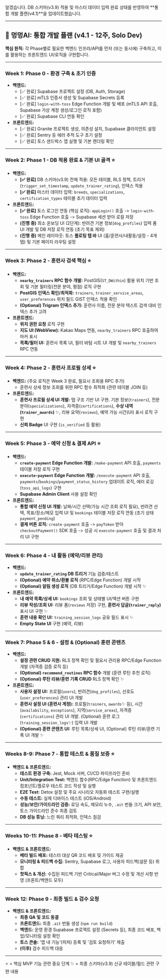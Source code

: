 알겠습니다. DB 스키마(v3.9) 적용 및 마스터 데이터 입력 완료 상태를 반영하여 **통합 개발 플랜(v4.1)**을 업데이트했습니다.

---

## 🐶 멍멍AI: 통합 개발 플랜 (v4.1 - 12주, Solo Dev)

**핵심 원칙:** 각 Phase별로 필요한 백엔드 인프라/API를 먼저 (또는 동시에) 구축하고, 이를 활용하는 프론트엔드 UI/로직을 구현합니다.

---

### **Week 1: Phase 0 - 환경 구축 & 초기 인증**

* **백엔드:**
    * [✅ 완료] Supabase 프로젝트 설정 (DB, Auth, Storage)
    * [✅ 완료] mTLS 인증서 생성 및 Supabase Secrets 등록
    * [✅ 완료] `login-with-toss` Edge Function 개발 및 배포 (mTLS API 호출, Supabase 가상 계정 생성/로그인 로직 포함)
    * [✅ 완료] Supabase CLI 연동 확인
* **프론트엔드:**
    * [✅ 완료] Granite 프로젝트 생성, 의존성 설치, Supabase 클라이언트 설정
    * [✅ 완료] Sentry 등 에러 추적 도구 초기 설정
    * [✅ 완료] 토스 샌드박스 앱 실행 및 기본 렌더링 확인

---

### **Week 2: Phase 1 - DB 적용 완료 & 기본 UI 골격** ⭐

* **백엔드:**
    * **[✅ 완료]** DB 스키마(v3.9) 전체 적용: 모든 테이블, RLS 정책, 트리거(`trigger_set_timestamp`, `update_trainer_rating`), 인덱스 적용
    * **[✅ 완료]** 마스터 데이터 입력: `breeds`, `specializations`, `certification_types` 테이블 초기 데이터 입력
* **프론트엔드:**
    * **[✅ 완료]** 토스 로그인 연동 (핵심 로직): `appLogin()` 호출 -> `login-with-toss` Edge Function 호출 -> Supabase 세션 받아 로컬 저장
    * **(진행 중)** 최소 온보딩 UI (2단계): 반려견 기본 정보(`dog_profiles`) 입력 폼 UI 개발 및 DB 저장 로직 연동 (초기 목표 제외)
    * **(진행 중)** 메인 레이아웃: 토스 **플로팅 탭 바** UI (홈/훈련사/내활동/설정 - 4개 탭) 및 기본 페이지 라우팅 설정

---

### **Week 3: Phase 2 - 훈련사 검색 핵심** ⭐

* **백엔드:**
    * **`nearby_trainers` RPC 함수 개발:** PostGIS(`ST_DWithin`) 활용 위치 기반 조회 및 기본 필터링(전문 분야, 평점) 로직 구현
    * **PostGIS 인덱스 확인/최적화:** `trainers`, `trainer_service_areas`, `user_preferences` 위치 필드 GIST 인덱스 적용 확인
    * **(Optional) Trigram 인덱스 추가:** 훈련사 이름, 전문 분야 텍스트 검색 대비 인덱스 추가 고려
* **프론트엔드:**
    * **위치 권한 요청** 로직 구현
    * **지도 UI (WebView):** Kakao Maps 연동, `nearby_trainers` RPC 호출하여 마커 표시
    * **목록/필터 UI:** 훈련사 목록 UI, 필터 바텀 시트 UI 개발 및 `nearby_trainers` RPC 연동

---

### **Week 4: Phase 2 - 훈련사 프로필 상세** ⭐

* **백엔드:** (주요 로직은 Week 3 완료, 필요시 조회용 RPC 추가)
    * 훈련사 상세 정보 조회를 위한 RPC 함수 최적화 (관련 테이블 JOIN 등)
* **프론트엔드:**
    * **훈련사 프로필 상세 UI 개발:** 탭 구조 기반 UI 구현. 기본 정보(`trainers`), 전문 분야(`specializations`), 자격증(`certifications`), **수상 내역(`trainer_awards`)** ✨, 리뷰 요약(`reviews`), 예약 가능 시간(UI) 표시 로직 구현
    * **신뢰 Badge** UI 구현 (`is_verified` 등 활용)

---

### **Week 5: Phase 3 - 예약 신청 & 결제 API** ⭐

* **백엔드:**
    * **`create-payment` Edge Function 개발:** `/make-payment` API 호출, `payments` 테이블 저장 로직 구현
    * **`execute-payment` Edge Function 개발:** `/execute-payment` API 호출, `payments`/`bookings`/`payment_status_history` 업데이트 로직, 에러 로깅(`toss_api_logs`) 구현
    * **Supabase Admin Client** 사용 설정 확인
* **프론트엔드:**
    * **통합 예약 신청 UI 개발:** 날짜/시간 선택(가능 시간 조회 로직 필요), 반려견 선택, 목표/장소/메모 입력 UI 및 `bookings` 테이블 저장 로직 연동 (초기 상태 `payment_pending`)
    * **결제 버튼 로직:** `create-payment` 호출 -> `payToken` 받아 `checkoutPayment()` SDK 호출 -> 성공 시 `execute-payment` 호출 및 결과 처리 UI 구현

---

### **Week 6: Phase 4 - 내 활동 (예약/리뷰 관리)**

* **백엔드:**
    * **`update_trainer_rating` DB 트리거** 기능 검증/테스트
    * **(Optional) 예약 취소/환불 로직** (RPC/Edge Function) 개발 시작
    * **(Optional) 알림 생성 로직** (DB 트리거/Edge Function) 개발 시작 ✨
* **프론트엔드:**
    * **내 예약 목록/상세 UI:** `bookings` 조회 및 상태별 UI/액션 버튼 구현
    * **리뷰 작성/조회 UI:** 리뷰 폼(`reviews` 저장) 구현, **훈련사 답글(`trainer_reply`)** 표시 UI 구현 ✨
    * **훈련 내용 확인 UI:** `training_session_logs` 공유 필드 표시 ✨
    * **Empty State UI** 구현 (예약, 리뷰)

---

### **Week 7: Phase 5 & 6 - 설정 & (Optional) 훈련 콘텐츠**

* **백엔드:**
    * **설정 관련 CRUD 지원:** RLS 정책 확인 및 필요시 관리용 RPC/Edge Function 개발 (자격증 검증 로직 등)
    * **(Optional) `recommend_routines` RPC 함수** 개발 (훈련 루틴 추천 로직)
    * **(Optional) 루틴 리뷰/훈련 기록 CRUD** RLS 정책 확인 ✨
* **프론트엔드:**
    * **사용자 설정 UI:** 프로필(`users`), 반려견(`dog_profiles`), 선호도(`user_preferences`) 관리 UI 개발
    * **훈련사 설정 UI (훈련사 계정):** 프로필(`trainers`, `awards`✨ 등), 시간(`availability`, `exceptions`), 지역(`service_areas`), 자격증(`certifications`) 관리 UI 개발. (Optional) 훈련 로그(`training_session_logs`✨) 입력 UI 개발
    * **(Optional) 훈련 콘텐츠 UI:** 루틴 목록/상세 UI, (Optional) 루틴 리뷰/훈련 기록 UI 개발 ✨

---

### **Weeks 8-9: Phase 7 - 통합 테스트 & 품질 보증** ⭐

* **백엔드 & 프론트엔드:**
    * **테스트 환경 구축:** Jest, Mock 서버, CI/CD 파이프라인 준비
    * **Unit/Integration Test:** 백엔드 함수(RPC/Edge Function) 및 프론트엔드 컴포넌트/플로우 테스트 코드 작성 및 실행
    * **E2E Test:** Detox 설정 및 주요 시나리오 자동화 테스트 구현/실행
    * **수동 테스트:** 실제 디바이스 테스트 (iOS/Android)
    * **성능/보안/가이드라인 검증:** 로딩 속도, 메모리 누수, `.ait` 번들 크기, API 보안, 토스 가이드라인 준수 최종 검토
    * **DB 성능 튜닝:** 느린 쿼리 최적화, 인덱스 점검

---

### **Weeks 10-11: Phase 8 - 베타 테스팅** ⭐

* **백엔드 & 프론트엔드:**
    * **베타 빌드 배포:** 테스터 대상 QR 코드 배포 및 가이드 제공
    * **모니터링 & 피드백 수집:** Sentry, Supabase 로그, 사용자 피드백(설문 등) 취합
    * **핫픽스 & 개선:** 수집된 피드백 기반 Critical/Major 버그 수정 및 개선 사항 반영 (프론트/백엔드 모두)

---

### **Week 12: Phase 9 - 최종 빌드 & 검수 요청**

* **백엔드 & 프론트엔드:**
    * **최종 QA 및 코드 동결**
    * **프론트엔드:** 최종 `.ait` 번들 생성 (`npm run build`)
    * **백엔드:** 운영 환경 Supabase 프로젝트 설정 (Secrets 등), 최종 코드 배포, 백업/모니터링 설정 확인
    * **토스 콘솔:** '앱 내 기능'(피처) 등록 및 '검토 요청하기' 제출
    * **(이후)** 검수 피드백 대응

---

⭐ = 핵심 MVP 기능 관련 중요 단계
✨ = 최종 스키마(v3.9) 신규 테이블/필드 관련 구현 내용